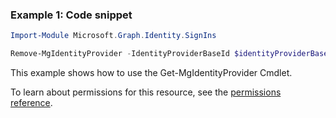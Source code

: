 ### Example 1: Code snippet

```powershellImport-Module Microsoft.Graph.Identity.SignIns

Remove-MgIdentityProvider -IdentityProviderBaseId $identityProviderBaseId
```
This example shows how to use the Get-MgIdentityProvider Cmdlet.
To learn about permissions for this resource, see the [permissions reference](/graph/permissions-reference).

